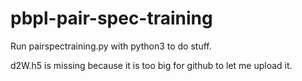 # pbpl-pair-spec-training

Run pairspectraining.py with python3 to do stuff.

d2W.h5 is missing because it is too big for github to let me upload it.
